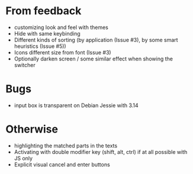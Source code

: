 # From feedback
* customizing look and feel with themes
* Hide with same keybinding
* Different kinds of sorting (by application (Issue #3), by some smart heuristics (Issue #5))
* Icons different size from font (Issue #3)
* Optionally darken screen / some similar effect when showing the switcher

# Bugs
* input box is transparent on Debian Jessie with 3.14

# Otherwise
* highlighting the matched parts in the texts
* Activating with double modifier key (shift, alt, ctrl) if at all possible with JS only
* Explicit visual cancel and enter buttons
